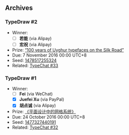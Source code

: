 ## Archives

### TypeDraw #2

- Winner:
	- [ ] **若能** (via Alipay)
	- [ ] **宏祝** (via Alipay)
- Prize: [“100 years of Uyghur typefaces on the Silk Road”](http://thetype.b0.upaiyun.com/typechat/assets/typechat033/100years-typefaces-silkroad.jpg)
- Due: 7 November 2016 00:00 UTC+8
- Seed: [1478517255324](http://typedraw.laerhsif.com/archive/typedraw-2/#1478517255324)
- Related: [TypeChat #33](http://www.typeisbeautiful.com/2016/11/11108/)

### TypeDraw #1

- Winner:
	- [ ] **Fei** (via WeChat)
	- [x] **Juefei Xu** (via PayPal)
	- [x] **胡点诚** (via Alipay)
- Prize: [《平面设计中的网格系统》](http://www.typeisbeautiful.com/grid-system/)
- Due: 24 October 2016 00:00 UTC+8
- Seed: [1477327440191](http://typedraw.laerhsif.com/archive/typedraw-1/#1477327440191)
- Related: [TypeChat #32](http://www.typeisbeautiful.com/2016/10/11097/)
